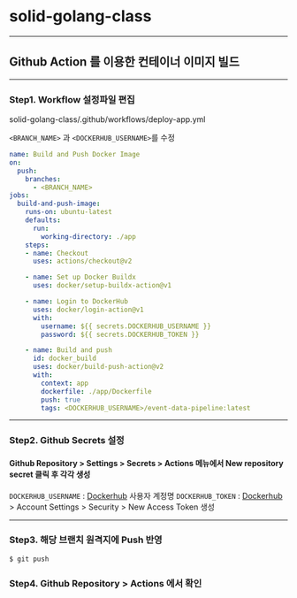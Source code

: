 # solid-golang-class
---
## Github Action 를 이용한 컨테이너 이미지 빌드
--- 
### Step1. Workflow 설정파일 편집
solid-golang-class/.github/workflows/deploy-app.yml

`<BRANCH_NAME>` 과 `<DOCKERHUB_USERNAME>`를 수정
```yaml
name: Build and Push Docker Image
on:
  push:
    branches:
      - <BRANCH_NAME>
jobs:
  build-and-push-image:
    runs-on: ubuntu-latest
    defaults:
      run:
        working-directory: ./app
    steps:
    - name: Checkout
      uses: actions/checkout@v2

    - name: Set up Docker Buildx
      uses: docker/setup-buildx-action@v1

    - name: Login to DockerHub
      uses: docker/login-action@v1
      with:
        username: ${{ secrets.DOCKERHUB_USERNAME }}
        password: ${{ secrets.DOCKERHUB_TOKEN }}

    - name: Build and push
      id: docker_build
      uses: docker/build-push-action@v2
      with:
        context: app
        dockerfile: ./app/Dockerfile
        push: true
        tags: <DOCKERHUB_USERNAME>/event-data-pipeline:latest
```
--- 
### Step2. Github Secrets 설정
#### Github Repository > Settings > Secrets > Actions 메뉴에서 New repository secret 클릭 후 각각 생성
`DOCKERHUB_USERNAME` : [Dockerhub](https://hub.docker.com/) 사용자 계정명
`DOCKERHUB_TOKEN` : [Dockerhub](https://hub.docker.com/) > Account Settings > Security > New Access Token 생성

--- 
### Step3. 해당 브랜치 원격지에 Push 반영
```sh
$ git push 
```

### Step4. Github Repository > Actions 에서 확인
